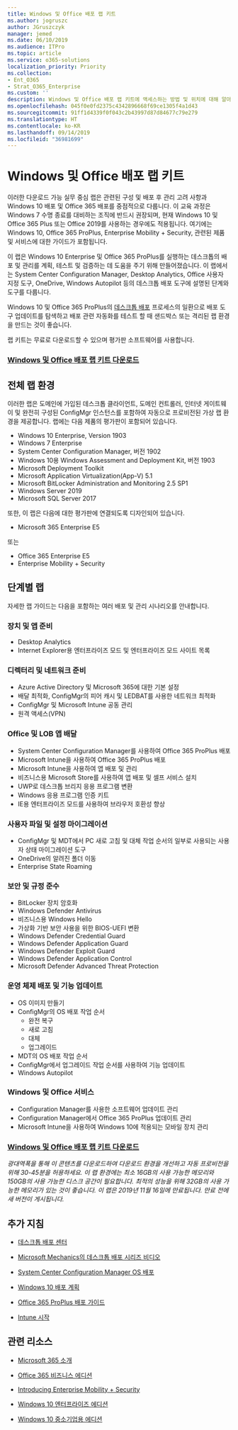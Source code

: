 ```yaml
---
title: Windows 및 Office 배포 랩 키트
ms.author: jogruszc
author: JGruszczyk
manager: jemed
ms.date: 06/10/2019
ms.audience: ITPro
ms.topic: article
ms.service: o365-solutions
localization_priority: Priority
ms.collection:
- Ent_O365
- Strat_O365_Enterprise
ms.custom: ''
description: Windows 및 Office 배포 랩 키트에 액세스하는 방법 및 위치에 대해 알아보세요.
ms.openlocfilehash: 045f0e0fd2375c4342896668f69ce1305f4a1d43
ms.sourcegitcommit: 91ff1d4339f0f043c2b43997d87d84677c79e279
ms.translationtype: HT
ms.contentlocale: ko-KR
ms.lasthandoff: 09/14/2019
ms.locfileid: "36981699"
---
```

# <a name="windows-and-office-deployment-lab-kit"></a>Windows 및 Office 배포 랩 키트

이러한 다운로드 가능 실무 중심 랩은 관련된 구성 및 배포 후 관리 고려 사항과 Windows 10 배포 및 Office 365 배포를 중점적으로 다룹니다. 이 교육 과정은 Windows 7 수명 종료를 대비하는 조직에 반드시 권장되며, 현재 Windows 10 및 Office 365 Plus 또는 Office 2019를 사용하는 경우에도 적용됩니다. 여기에는 Windows 10, Office 365 ProPlus, Enterprise Mobility + Security, 관련된 제품 및 서비스에 대한 가이드가 포함됩니다.

이 랩은 Windows 10 Enterprise 및 Office 365 ProPlus를 실행하는 데스크톱의 배포 및 관리를 계획, 테스트 및 검증하는 데 도움을 주기 위해 만들어졌습니다. 이 랩에서는 System Center Configuration Manager, Desktop Analytics, Office 사용자 지정 도구, OneDrive, Windows Autopilot 등의 데스크톱 배포 도구에 설명된 단계와 도구를 다룹니다.

Windows 10 및 Office 365 ProPlus의 [데스크톱 배포](http://www.aka.ms/howtoshift) 프로세스의 일환으로 배포 도구 업데이트를 탐색하고 배포 관련 자동화를 테스트 할 때 샌드박스 또는 격리된 랩 환경을 만드는 것이 좋습니다.

랩 키트는 무료로 다운로드할 수 있으며 평가판 소프트웨어를 사용합니다.

### <a name="download-the-windows-and-office-deployment-lab-kithttpswwwmicrosoftcomevalcenterevaluate-lab-kit"></a>[**Windows 및 Office 배포 랩 키트 다운로드**](https://www.microsoft.com/evalcenter/evaluate-lab-kit)

## <a name="a-complete-lab-environment"></a>**전체 랩 환경**

이러한 랩은 도메인에 가입된 데스크톱 클라이언트, 도메인 컨트롤러, 인터넷 게이트웨이 및 완전히 구성된 ConfigMgr 인스턴스를 포함하여 자동으로 프로비전된 가상 랩 환경을 제공합니다. 랩에는 다음 제품의 평가판이 포함되어 있습니다.

  - Windows 10 Enterprise, Version 1903
  - Windows 7 Enterprise
  - System Center Configuration Manager, 버전 1902
  - Windows 10용 Windows Assessment and Deployment Kit, 버전 1903
  - Microsoft Deployment Toolkit
  - Microsoft Application Virtualization(App-V) 5.1
  - Microsoft BitLocker Administration and Monitoring 2.5 SP1
  - Windows Server 2019
  - Microsoft SQL Server 2017

또한, 이 랩은 다음에 대한 평가판에 연결되도록 디자인되어 있습니다. 

  - Microsoft 365 Enterprise E5

또는
  - Office 365 Enterprise E5
  - Enterprise Mobility + Security

## <a name="step-by-step-labs"></a>**단계별 랩**

자세한 랩 가이드는 다음을 포함하는 여러 배포 및 관리 시나리오를 안내합니다.

### <a name="device-and-app-readiness"></a>**장치 및 앱 준비**

  - Desktop Analytics
  - Internet Explorer용 엔터프라이즈 모드 및 엔터프라이즈 모드 사이트 목록

### <a name="directory-and-network-readiness"></a>**디렉터리 및 네트워크 준비**

  - Azure Active Directory 및 Microsoft 365에 대한 기본 설정
  - 배달 최적화, ConfigMgr의 피어 캐시 및 LEDBAT를 사용한 네트워크 최적화
  - ConfigMgr 및 Microsoft Intune 공동 관리
  - 원격 액세스(VPN)

### <a name="office-and-lob-app-delivery"></a>**Office 및 LOB 앱 배달**

  - System Center Configuration Manager를 사용하여 Office 365 ProPlus 배포
  - Microsoft Intune을 사용하여 Office 365 ProPlus 배포
  - Microsoft Intune을 사용하여 앱 배포 및 관리
  - 비즈니스용 Microsoft Store를 사용하여 앱 배포 및 셀프 서비스 설치
  - UWP로 데스크톱 브리지 응용 프로그램 변환
  - Windows 응용 프로그램 인증 키트
  - IE용 엔터프라이즈 모드를 사용하여 브라우저 호환성 향상

### <a name="user-file-and-settings-migration"></a>**사용자 파일 및 설정 마이그레이션**

  - ConfigMgr 및 MDT에서 PC 새로 고침 및 대체 작업 순서의 일부로 사용되는 사용자 상태 마이그레이션 도구
  - OneDrive의 알려진 폴더 이동
  - Enterprise State Roaming

### <a name="security-and-compliance"></a>**보안 및 규정 준수**

  - BitLocker 장치 암호화
  - Windows Defender Antivirus
  - 비즈니스용 Windows Hello
  - 가상화 기반 보안 사용을 위한 BIOS-UEFI 변환
  - Windows Defender Credential Guard
  - Windows Defender Application Guard
  - Windows Defender Exploit Guard
  - Windows Defender Application Control
  - Microsoft Defender Advanced Threat Protection

### <a name="os-deployment-and-feature-updates"></a>**운영 체제 배포 및 기능 업데이트**

  - OS 이미지 만들기
  - ConfigMgr의 OS 배포 작업 순서
      - 완전 복구
      - 새로 고침
      - 대체
      - 업그레이드
  - MDT의 OS 배포 작업 순서
  - ConfigMgr에서 업그레이드 작업 순서를 사용하여 기능 업데이트
  - Windows Autopilot

### <a name="windows-and-office-servicing"></a>**Windows 및 Office 서비스**

  - Configuration Manager를 사용한 소프트웨어 업데이트 관리
  - Configuration Manager에서 Office 365 ProPlus 업데이트 관리
  - Microsoft Intune을 사용하여 Windows 10에 적용되는 모바일 장치 관리

### <a name="download-the-windows-and-office-deployment-lab-kithttpswwwmicrosoftcomevalcenterevaluate-lab-kit"></a>[**Windows 및 Office 배포 랩 키트 다운로드**](https://www.microsoft.com/evalcenter/evaluate-lab-kit)

*광대역폭을 통해 이 콘텐츠를 다운로드하여 다운로드 환경을 개선하고 자동 프로비전을 위해 30-45분을 허용하세요. 이 랩 환경에는 최소 16GB의 사용 가능한 메모리와 150GB의 사용 가능한 디스크 공간이 필요합니다. 최적의 성능을 위해 32GB의 사용 가능한 메모리가 있는 것이 좋습니다. 이 랩은 2019년 11월 16일에 만료됩니다. 만료 전에 새 버전이 게시됩니다.*

## <a name="additional-guidance"></a>**추가 지침**

  - [데스크톱 배포 센터](http://www.aka.ms/howtoshift)

  - [Microsoft Mechanics의 데스크톱 배포 시리즈 비디오](http://www.aka.ms/watchhowtoshift)

  - [System Center Configuration Manager OS 배포](https://docs.microsoft.com/ko-KR/sccm/osd/understand/introduction-to-operating-system-deployment)

  - [<span class="underline">Windows 10 배포 계획</span>](https://docs.microsoft.com/windows/deployment/planning/index)

  - [<span class="underline">Office 365 ProPlus 배포 가이드</span>](https://docs.microsoft.com/deployoffice/deployment-guide-for-office-365-proplus)

  - [<span class="underline">Intune 시작</span>](https://docs.microsoft.com/intune/get-started-evaluation)

## <a name="related-resources"></a>**관련 리소스**

  - [<span class="underline">Microsoft 365 소개</span>](https://www.microsoft.com/microsoft-365/default.aspx)

  - [<span class="underline">Office 365 비즈니스 에디션</span>](https://products.office.com/business/office)

  - [<span class="underline">Introducing Enterprise Mobility + Security</span>](https://www.microsoft.com/cloud-platform/enterprise-mobility-security)

  - [<span class="underline">Windows 10 엔터프라이즈 에디션</span>](https://www.microsoft.com/WindowsForBusiness/windows-for-enterprise)

  - [<span class="underline">Windows 10 중소기업용 에디션</span>](https://www.microsoft.com/WindowsForBusiness/windows-for-small-business)
